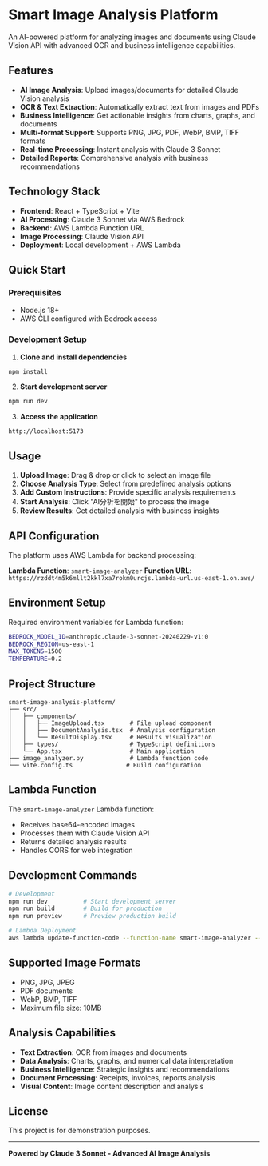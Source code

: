 # Smart Image Analysis Platform

An AI-powered platform for analyzing images and documents using Claude Vision API with advanced OCR and business intelligence capabilities.

## Features

- **AI Image Analysis**: Upload images/documents for detailed Claude Vision analysis
- **OCR & Text Extraction**: Automatically extract text from images and PDFs
- **Business Intelligence**: Get actionable insights from charts, graphs, and documents
- **Multi-format Support**: Supports PNG, JPG, PDF, WebP, BMP, TIFF formats
- **Real-time Processing**: Instant analysis with Claude 3 Sonnet
- **Detailed Reports**: Comprehensive analysis with business recommendations

## Technology Stack

- **Frontend**: React + TypeScript + Vite
- **AI Processing**: Claude 3 Sonnet via AWS Bedrock
- **Backend**: AWS Lambda Function URL
- **Image Processing**: Claude Vision API
- **Deployment**: Local development + AWS Lambda

## Quick Start

### Prerequisites
- Node.js 18+
- AWS CLI configured with Bedrock access

### Development Setup

1. **Clone and install dependencies**
```bash
npm install
```

2. **Start development server**
```bash
npm run dev
```

3. **Access the application**
```
http://localhost:5173
```

## Usage

1. **Upload Image**: Drag & drop or click to select an image file
2. **Choose Analysis Type**: Select from predefined analysis options
3. **Add Custom Instructions**: Provide specific analysis requirements
4. **Start Analysis**: Click "AI分析を開始" to process the image
5. **Review Results**: Get detailed analysis with business insights

## API Configuration

The platform uses AWS Lambda for backend processing:

**Lambda Function**: `smart-image-analyzer`
**Function URL**: `https://rzddt4m5k6mllt2kkl7xa7rokm0urcjs.lambda-url.us-east-1.on.aws/`

## Environment Setup

Required environment variables for Lambda function:
```bash
BEDROCK_MODEL_ID=anthropic.claude-3-sonnet-20240229-v1:0
BEDROCK_REGION=us-east-1
MAX_TOKENS=1500
TEMPERATURE=0.2
```

## Project Structure

```
smart-image-analysis-platform/
├── src/
│   ├── components/
│   │   ├── ImageUpload.tsx       # File upload component
│   │   ├── DocumentAnalysis.tsx  # Analysis configuration
│   │   └── ResultDisplay.tsx     # Results visualization
│   ├── types/                    # TypeScript definitions
│   └── App.tsx                   # Main application
├── image_analyzer.py             # Lambda function code
└── vite.config.ts               # Build configuration
```

## Lambda Function

The `smart-image-analyzer` Lambda function:
- Receives base64-encoded images
- Processes them with Claude Vision API
- Returns detailed analysis results
- Handles CORS for web integration

## Development Commands

```bash
# Development
npm run dev          # Start development server
npm run build        # Build for production
npm run preview      # Preview production build

# Lambda Deployment
aws lambda update-function-code --function-name smart-image-analyzer --zip-file fileb://smart-image-analyzer.zip
```

## Supported Image Formats

- PNG, JPG, JPEG
- PDF documents
- WebP, BMP, TIFF
- Maximum file size: 10MB

## Analysis Capabilities

- **Text Extraction**: OCR from images and documents
- **Data Analysis**: Charts, graphs, and numerical data interpretation
- **Business Intelligence**: Strategic insights and recommendations
- **Document Processing**: Receipts, invoices, reports analysis
- **Visual Content**: Image content description and analysis

## License

This project is for demonstration purposes.

---

**Powered by Claude 3 Sonnet - Advanced AI Image Analysis**